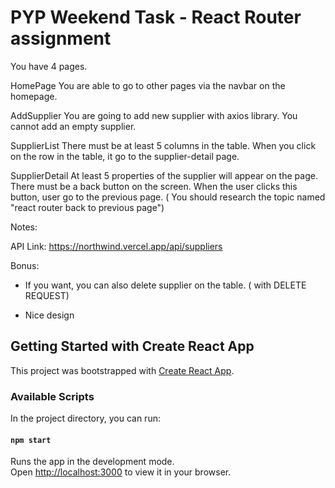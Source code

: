 # PYP Weekend Task - React Router assignment

You have 4 pages.

HomePage 
You are able to go to other pages via the navbar on the homepage.


AddSupplier
You are going to add  new supplier with axios library. You cannot add an empty supplier.


SupplierList
There must be at least 5 columns in the table. When you click on the row in the table, it go to the supplier-detail page.

SupplierDetail
At least 5 properties of the supplier will appear on the page. There must be a back button on the screen. When the user clicks this button, user go to the previous page. ( You should research the topic named "react router back to previous page")

Notes:

API Link: 
https://northwind.vercel.app/api/suppliers


Bonus:
* If you want, you can also delete supplier on the table. ( with DELETE REQUEST)

* Nice design



## Getting Started with Create React App

This project was bootstrapped with [Create React App](https://github.com/facebook/create-react-app).

### Available Scripts

In the project directory, you can run:

#### `npm start`

Runs the app in the development mode.\
Open [http://localhost:3000](http://localhost:3000) to view it in your browser.

